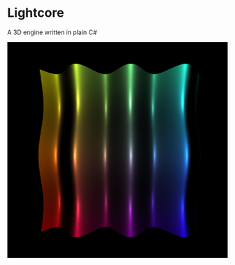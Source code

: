 # Lightcore
A 3D engine written in plain C#

![Example](https://raw.githubusercontent.com/kristofferkjeldby/Lightcore/master/Examples/1.png)
